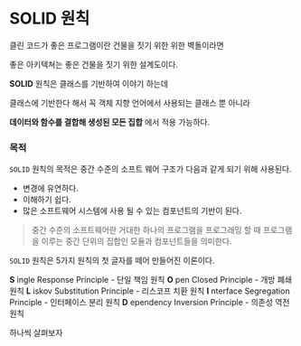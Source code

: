 # SOLID 원칙

클린 코드가 좋은 프로그램이란 건물을 짓기 위한 위한 벽돌이라면

좋은 아키텍쳐는 좋은 건물을 짓기 위한 설계도이다.

**SOLID** 원칙은 클래스를 기반하여 이야기 하는데

클래스에 기반한다 해서 꼭 객체 지향 언어에서 사용되는 클래스 뿐 아니라

**데이터와 함수를 결합해 생성된 모든 집합** 에서 적용 가능하다.

### 목적

`SOLID` 원칙의 목적은 중간 수준의 소프트 웨어 구조가 다음과 같게 되기 위해 사용된다.

- 변경에 유연하다.
- 이해하기 쉽다.
- 많은 소프트웨어 시스템에 사용 될 수 있는 컴포넌트의 기반이 된다.

> 중간 수준의 소프트웨어란 거대한 하나의 프로그램을 프로그래밍 할 때
> 프로그램을 이루는 중간 단위의 집합인 모듈과 컴포넌트들을 의미한다.

`SOLID` 원칙은 5가지 원칙의 첫 글자를 떼어 만들어진 이론이다.

**S** ingle Response Principle - 단일 책임 원칙
**O** pen Closed Principle - 개방 폐쇄 원칙
**L** iskov Substitution Principle - 리스코프 치환 원칙
**I** nterface Segregation Principle - 인터페이스 분리 원칙
**D** ependency Inversion Principle - 의존성 역전 원칙

하나씩 살펴보자
